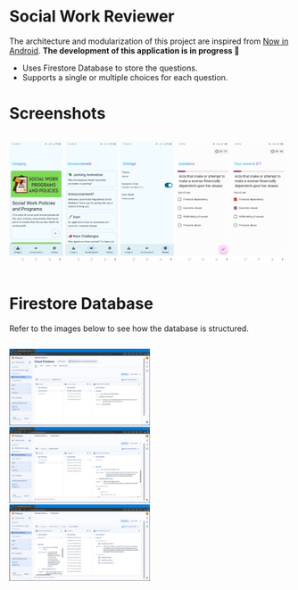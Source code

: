 ﻿# Social Work Reviewer
The architecture and modularization of this project are inspired
from [Now in Android](https://github.com/android/nowinandroid). **The development of this application is in progress 🚧**

- Uses Firestore Database to store the questions.
- Supports a single or multiple choices for each question.

# Screenshots
<div style="width:100%; display:flex; justify-content:space-between;">

[<img src="docs/images/1.jpg" width=19% alt="1">](docs/images/1.jpg)
[<img src="docs/images/2.jpg" width=19% alt="2">](docs/images/2.jpg)
[<img src="docs/images/3.jpg" width=19% alt="3">](docs/images/3.jpg)
[<img src="docs/images/4.jpg" width=19% alt="4">](docs/images/4.jpg)
[<img src="docs/images/5.jpg" width=19% alt="5">](docs/images/5.jpg)
</div>

# Firestore Database
Refer to the images below to see how the database is structured.
<div style="width:100%; display:flex; justify-content:space-between;">

[<img src="docs/images/6.jpg" width=50% alt="6">](docs/images/6.jpg)
[<img src="docs/images/7.jpg" width=50% alt="7">](docs/images/7.jpg)
[<img src="docs/images/8.jpg" width=50% alt="8">](docs/images/8.jpg)
</div>
